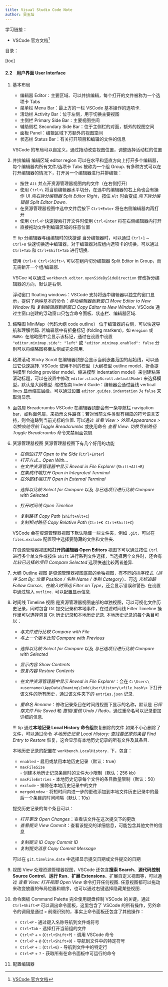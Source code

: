 ```yaml
---
title: Visual Studio Code Note
author: 吴玉灿
---
```


学习链接：

- VSCode 官方文档[^docs]
  [^docs]: [VSCode 官方文档](https://code.visualstudio.com/docs)
  
目录：

[toc]

<!-- ---

### 1&emsp;安装 Setup

应用软件默认安装在 `C:\Users\<Username>\AppData\Local\Programs\Microsoft VS Code\S`.

可以通过 `code [options] [paths...]` 命令行启动 VSCode

VSCode 是建立在 Electron 和 Chromium 的网络栈功能之上的，因此 VSCode 用户可以获得 Google Chrome 中可用的许多网络支持.

VSCode 提供 [VSCode 在线网站](https://vscode.dev/)，可以直接通过在网站进行编辑.

---

### 2&emsp;入门 Start

#### 2.1&emsp;教程 Tutorial

##### 2.1.1&emsp;用户界面 User Interface

当第一次打开 VSCode 时，基本上会呈现以下的界面布局

![alt text](img/image.png)

主要分成下面几部分：

- **活动栏 (Activity Bar)**：默认处于最左侧，用于在不同**视图 (View)** 之间切换，鼠标悬浮时能看到视图名称以及快捷键 (keyboard shortcut).
  默认会拥有以下几个视图：
  - **资源管理器 (Explorer)(`Ctrl+Shift+E`)**：用于查看和管理项目中的文件和文件夹
  - **搜索 (Search)(`Ctrl+Shift+F`)**：用于通过名称或内容搜索文件和文件夹
  - **源代码管理 (Source Control)(`Ctrl+Shift+G`)**：用于查看和管理版本控制
  - **运行和调试 (Run and Debug)(`Ctrl+Shift+D`)**：用于运行和调试代码
  - **拓展 (Extensions)(`Ctrl+Shift+X`)**：用于安装和管理 VSCode 拓展插件 (plugin)
- **主侧栏 (Primary Side Bar)(`Ctrl+B`)**：紧挨着活动栏，当选择了活动栏的一个视图时，主侧栏上就会显示其具体信息.
- **编辑器 (Editor)**：用户界面的主要界面，用于编写代码. 一个文件对于一个**编辑器选项卡 (Editor tab)**，例如新打开 VSCode 都会显示的 *欢迎 (Welcome)* 编辑器.
- **面板 (Panel)(`Ctrl+J`)**：默认是隐藏在下侧，与活动栏和主侧栏作用类似，也是用于显示视图的信息.
  默认会拥有以下几个视图：
  - **问题 (Problems)(`Ctrl+Shift+M`)**：用于显示问题信息，会以不同级别显示，如提示 (hint)、信息 (info)、警告 (warning)、错误 (error).
  - **输出 (Output)(`Ctrl+Shift+U`)**：用于显示输出信息，例如运行和调试的输出信息.
  - **调试控制台 (Debug Console)(`Ctrl+Shift+Y`)**：用于通过调试对话窗显示调试信息.
  - **终端 (Terminal)(`` Ctrl+` ``)**：用于运行命令行命令，可以通过快捷键 `` Ctrl+Shift` `` 快速新建和打开 VSCode 的集成终端 (integrated terminal)，支持创建以及切换不同类型的 shell.
  
  ![alt text](img/video.gif)
- **命令面板 (Command Palette)(`Ctrl+Shift+P`)**：最上方的搜索栏，可以用于访问命令；
  命令面板支持不同的操作模式，将开头的 `>` 删除则进入搜索模式.

  ![alt text](img/video-1.gif)

  !!! todo 命令面板的所有操作模式

  !!! note VSCode 内的所有操作都可以在命令面板内找到，有部分操作有快捷键和 GUI.

##### 2.1.2&emsp;在 VSCode 内打开项目

VSCode 支持三种打开编辑的方式，在 *文件 (File)* 选项卡中可以找到：

1. 打开文件 (file) (`Ctrl+O`)：直接打开一个文件并放入编辑器视图，但资源管理器视图中不会显示其路径位置等信息
2. 打开文件夹 (folder) (`Ctrl+K Ctrl+O`)：会将文件夹作为暂时的工作区，在资源管理器视图中会显示该文件夹的具体内容.
3. 打开工作区 (workspace)：工作区是可以同时包含多个根目录作为项目的 VSCode 文件，以 `.code-workspace` 为后缀名，通过该特殊的结构，可以记录工作区独自的设置、插件等.

!!! warning 信任工作区 (Workspace Trust)
    当 VSCode 从外部打开资源时会弹出信任工作区窗口询问是否许该工作区在 VSCode 上运行，这在保护

##### 2.1.3&emsp;编写代码

在文件中编写时会有智能提示补全 (IntelliSense)，使用 `↑`/`↓` 可以上下选择建议，使用 `tab`/`enter` 接受建议

对于出错或可改进的代码，会有特殊的代码操作 (Code Action)，会以灯泡图标 (lightbulb) 显示，可以使用 `Ctrl+.` 打开灯泡菜单，选择建议的代码操作.

VSCode 内置了 HTML, CSS, JavaScript, TypeScript 等语言的支持，会有智能提示、语法突出、建议等功能.

![alt text](img/video-2.gif)

!!! todo VSCode 的所有内置语言

##### 2.1.4&emsp;运行和调试代码

在 *运行 (Run)* 选项卡中可以找到运行和调试的选项，或者使用快捷键 `F5` 调试，`Ctrl+F5` 运行，可以在运行和调试视图中查看调试信息，还有监视变量、条件断点和启动配置

对于调试，有以下功能及其快捷键可以使用：

- 在光标所在行设置或取消断点 (Toggle Breakpoint)(`F9`)，另外，在行数的左侧可以点击设置或取消断点
- 在行内设置断点 (Inline Breakpoint)(`Shift+F9`)，另外，可以在调试时在行内点击加入断点
- 继续调试 (Continue)(`F5`)

![alt text](img/video-3.gif)

##### 2.1.5&emsp;配置 VSCode 设置

VSCode 的设置默认在活动栏的最下方 *管理 (Manage) > 设置 (Setting)* 选项，使用 *设置编辑器 (Setting Editor)* 页面来管理设置，可以通过 `Ctrl+,` 快捷键打开.

VSCode 内的设置都是以 `settings.json` 文件保存的，有三种设置范围，从大到小为：

- 用户设置 (User Settings)：全局的设置，存储在 `C:\Users\<Username>\AppData\Roaming\Code\User\settings.json` 内.
- 工作区设置 (Workspace Settings)：当前工作区的设置，直接存储在工作区文件 `<Workspace>.code-workspace` 内.
- 文件夹设置 (Folder Settings)：当前打开文件夹的设置，存储在当前打开文件夹根目录的下的 `.vscode\settings.json` 文件内.
  
  !!! note 文件夹设置只有根目录下的 `.vscode` 文件夹有效
      值得注意的是，当想要对打开文件夹下的子目录单独设置是无法使用 `.vscode\settings.json` 实现的，VSCode 只会识别打开文件夹根目录下的 `.vscode\settings.json`，包括其他设置文件如 `launch.json` 等.
      要想对子目录也单独设置，需要使用 VSCode 工作区，将子目录添加到工作区文件 `<workspace>.code-workspace` 中的 `folder.path` 属性，可以在同一工作区内相对独立的设置多个文件夹.

当打开设置编辑器时，可以通过搜索筛选设置选项，或通过特殊符号如 `@modified` 查看修改过的设置选项.

!!! todo 其他筛选设置的方式和功能以及设置选项的搜索路径.

##### 2.1.6&emsp;使用源代码管理

VSCode 集成了**源代码控制管理 (Source Control Management, SCM)**，默认在活动栏的源代码控制视图.

在安装了 Git 之后就可以使用，VSCode 支持各种 git 操作的可视化，例如基本的 *暂存 (stage changes)* + *提交 (commit)* [+ *拉取 (pull)* + *推送 (push)*].

![alt text](img/image-11.png)

##### 2.1.7&emsp;安装拓展

在活动栏的拓展视图中可以浏览 Visual Studio Marketplace 并安装插件.

!!! tip 常用的插件
    - [Chinese (Simplified) (简体中文) Language Pack for Visual Studio Code](https://marketplace.visualstudio.com/items?itemName=MS-CEINTL.vscode-language-pack-zh-hans)：为 VSCode 提供中文界面
      ![alt text](img/image-1.png)
    - [Code Runner](https://marketplace.visualstudio.com/items?itemName=formulahendry.code-runner)：支持多种语言的运行，可以直接运行文件或选中的代码（在有语言解释器、编译器的前提下）
      ![alt text](img/image-2.png)
    - [Code Spell Checker](https://marketplace.visualstudio.com/items?itemName=streetsidesoftware.code-spell-checker)：检测英文拼写
      ![alt text](img/image-3.png)
    - [Error Lens](https://marketplace.visualstudio.com/items?itemName=usernamehw.errorlens)：在编辑器中高亮显示错误和警告
      ![alt text](img/image-4.png)
    - [Git Graph](https://marketplace.visualstudio.com/items?itemName=mhutchie.git-graph)：提供可视化 git 历史的视图
      ![alt text](img/image-5.png)
    - [HyperScopes Booster](https://marketplace.visualstudio.com/items?itemName=yfzhao.hscopes-booster)：可定制化选中括号对内的高亮
      ![alt text](img/image-6.png)
    - [Material Icon Theme](https://marketplace.visualstudio.com/items?itemName=PKief.material-icon-theme)：提供了多种文件夹图标主题，能更好分清项目结构
      ![alt text](img/image-7.png)
    - [vscode-pdf](https://marketplace.visualstudio.com/items?itemName=tomoki1207.pdf)：支持在 VSCode 内查看 pdf 文件
      ![alt text](img/image-8.png)
    - [Remote - SSH](https://marketplace.visualstudio.com/items?itemName=ms-vscode-remote.remote-ssh)：为 VSCode 的远程开发提供更好的 SSH 支持
      ![alt text](img/image-9.png)
    - [CodeGeeX: AI Coding Assistant](https://marketplace.visualstudio.com/items?itemName=AMiner.codegeex)：AI 编程助手，Github Copilot 的免费平替版
      ![alt text](img/image-10.png)
    >
    VSCode 对插件有几个命令行界面的命令，通过
    - `code --list-extensions` 可以列出所有已安装的插件，列出的信息被称为拓展的 ID (ext-id)
    - `code --install-extension <ext-id | path>` 可以安装插件. -->

#### 2.2&emsp;用户界面 User Interface

1. 基本布局
    - 编辑器 Editor：主要区域、可以并排编辑，每个打开的文件被称为一个选项卡 Tabs
    - 菜单栏 Menu Bar：最上方的一栏 VSCode 基本操作的选项卡.
    - 活动栏 Activity Bar：位于左侧，用于切换主要视图
    - 主侧栏 Primary Side Bar：主要视图空间
    - 辅助侧栏 Secondary Side Bar：位于主侧栏的对面，额外的视图空间
    - 面板 Panel：编辑区域下方额外的视图空间
    - 状态栏 Status Bar：有关打开项目和编辑的文件的信息

    VSCode 的布局可以自定义，通过拖动改变视图位置，调整选择活动栏的位置
2. 并排编辑
    编辑区域 editor region 可以在水平和竖直方向上打开多个编辑器，每个编辑器内所有文件/选项卡 Tabs 被称为一个组 Group.
    有多种方式可以在打开编辑器的情况下，打开另一个编辑器进行并排编辑：
    - 按住 `Alt` 并点开资源管理器视图内的文件（在右侧打开）
    - 使用 `Ctrl+\` 将当前编辑器水平切分，在选中的编辑器的右上角也会有操作 UI *向右拆分编辑器 Split Editor Right*，按住 `Alt` 时会变成 *向下拆分编辑器 Split Editor Down*.
    - 在资源管理器视图中选中文件后按下 `Ctrl+Enter` 将在右侧编辑器内再打开
    - 使用 `Ctrl+P` 快速搜索打开文件时使用 `Ctrl+Enter` 将在右侧编辑器内打开
    - 直接拖动文件到编辑区域的任意位置

    !!! tip 分编辑器与组编辑时的快捷键
        当分编辑器时，可以通过 `Ctrl+1` ~ `Ctrl+8` 快速切换选中编辑器，对于编辑器对应组内选项卡的切换，可以通过 `Ctrl+Tab` 和 `Ctrl+Shift+Tab` 进行切换.

    使用 `Ctrl+K Ctrl+Shift+\` 可以在组内切分编辑器 Split Editor in Group，而无需新开一个组/编辑器.

    VSCoe 可以通过 `workbench.editor.openSideBySideDirection` 修改拆分编辑器的方向，默认是右侧.

    浮动窗口 floating windows：VSCode 支持将选中编辑器以独立的窗口显示，提供了两种基本的命令：*移动编辑器到新窗口 Move Editor to New Window* 和 *复制编辑器到新窗口 Copy Editor to New Window*.
    VSCode 通过主窗口创建的浮动窗口只包含命令面板、状态栏、编辑器区域.
3. 缩略图 MiniMap（代码大纲 code outline）
    位于编辑器的右侧，可以快速导航和理解代码. 若编辑器中有折叠标记 (folding markers)，如 `#region` 或 `MARK:` 在缩略图中会显示该标记，通过在设置中设置 `"editor.minimap.side": "left"` 或 `"editor.minimap.enabled": false` 分别可以将缩略图移至左侧或完全禁用.
4. 粘滞滚动 Sticky Scroll
    在编辑器顶部会显示当前嵌套范围的起始线，可以通过它快速跳转. VSCode 使用不同的模型（大纲模型 outline model、折叠提供模型 folding provider model、缩进模型 indentation model）来创建粘滞滚动标题，可以在设置中修改 `editor.stickyScroll.defaultModel` 来选择模型，默认是大纲模型.
    缩进指南 Indent Guide：编辑器会通过竖线 vertical lines 显示缩进层级，可以通过设置 `editor.guides.indentation` 为 `false` 来取消显示.
5. 面包屑 Breadcrumbs
    VSCode 在编辑器顶部会有一条导航栏 navigation bar，或称面包屑，来指示文件路径；若对当前文件类型有相应的符号语言支持，则会追踪到当前光标的位置.
    可以通过 *查看 View > 外观 Appearance > 切换痕迹导航 Toggle Breadcrumbs* 或使用命令 *查看 View: 切换导航路径 Toggle Breadcrumbs* 命令来禁用面包屑.
6. 资源管理器视图
    资源管理器视图下有几个好用的功能
    - *在侧边打开 Open to the Side* (`Ctrl+Enter`)
    - *打开方式... Open With...*
    - *在文件资源管理器中显示 Reveal in File Explorer* (`Shift+Alt+R`)
    - *在集成终端打开 Open in Integrated Terminal*
    - *在外部终端打开 Open in External Terminal*
    >
    - *选择以比较 Select for Compare* 以及 *与已选项目进行比较 Compare with Selected*
    >
    - *打开时间线 Open Timeline*
    >
    - *复制路径 Copy Path* (`Shift+Alt+C`)
    - *复制相对路径 Copy Relative Path* (`Ctrl+K Ctrl+Shift+C`)

    VSCode 会在资源管理器视图下默认隐藏一些文件夹，例如 `.git`，可以在 `files.exclude` 配置项中选择要隐藏的文件和文件夹.

    在资源管理器视图和**打开的编辑器 Open Editors** 视图下可以通过按住 `Ctrl` 进行多个单文件或按住 `Shift` 进行系列文件选择，当选择两个文件时，还会有 *比较已选择的项目 Compare Selected* 选项快速比较两者差异.
7. 大纲 Outline 视图
    是资源管理器视图底部的单独视图，有不同的排序模式（*排序 Sort By: 位置 Position / 名称 Name / 类别 Category*）、可选 *光标追踪 Follow Cursor*、*在输入时筛选 Filter on Type*，还会显示错误和警告. 在设置中通过输入 `outline.` 可以配置显示信息.
8. 时间线 Timeline 视图
    是资源管理器视图底部的单独视图，可以可视化文件历史记录，同时包含 Git 提交记录和本地事件，在过滤时间线 Filter Timeline 操作里可以选择包含 Git 历史记录和本地历史记录.
    本地历史记录的每个条目可以：
    - *与文件进行比较 Compare with File*
    - *与上一个版本比较 Compare with Previous*
    >
    - *选择以比较 Select for Compare* 以及 *与已选项目进行比较 Compare with Selected*
    >
    - *显示内容 Show Contents*
    - *恢复内容 Restore Contents*
    >
    - *在文件资源管理器中显示 Reveal in File Explorer*：会在 `C:\Users\<username>\AppData\Roaming\Code\User\History\<file_hash\>` 下打开该文件的所有历史，通过该文件夹下的 `entries.json` 记录.
    >
    - *重命名 Rename*：修改记录条目在时间线视图下显示的名称，默认是 *已保存文件 File Saved* 和 *撤销/重做 Undo / Redo*，通过重命名可以记录更加详细的信息.

    !!! tip 通过**本地记录 Local History 命令组**恢复删除的文件
        如果不小心删除了文件，可以通过命令 *本地历史记录 Local History: 查找要还原的条目 Find Entry to Restore* 恢复，这会显示有本地历史记录的所有文件及其条目.

    本地历史记录的配置在 `workbench.LocalHistory.` 下，包含：
    - `enabled` - 启用或禁用本地历史记录（默认：true）
    - `maxFileSize` - 创建本地历史记录条目时的文件大小限制（默认：256 kb）
    - `maxFileEntries` - 本地历史记录每个文件的条目数量限制（默认：50）
    - `exclude` - 排除在本地历史记录中的文件
    - `mergeWindow` - 将短时间内进一步的更改添加到本地文件历史记录中的最后一个条目的时间间隔（默认：10s）

    提交历史记录的每个条目可以：
    - *打开更改 Open Changes*：查看该文件在这次提交下的更改
    - *查看提交 View Commit*：查看该提交的详细信息，可能包含其他文件的信息
    >
    - *复制提交 ID Copy Commit ID*
    - *复制提交消息 Copy Commit Message*

    可以在 `git.timeline.date` 中选择显示提交日期或文件提交的日期
9. 视图 View
    处理资源管理器视图，VSCode 还包含**搜索 Search**、**源代码控制 Source Control**、**运行 Run**、**扩展 Extensions**、扩展自定义视图等，可以通过 *查看 View: 打开视图 Open View* 命令打开任何视图.
    任意视图都可以拖动来改变放置的布局位置和顺序，也可以通过右键选择隐藏某些视图.
10. 命令面板 Command Palette
    完全使用键盘控制 VSCode 的关键，通过 `Ctrl+Shift+P` 可以调出命令面板，这里包含了 VSCode 的所有操作，另外命令的调用是通过 `>` 前缀识别的，事实上命令面板还包含了其他操作：
    - `Ctrl+P` - 通过键入名称导航到文件或符号
    - `Ctrl+Tab` - 选择打开当前组的文件
    - `Ctrl+P` + `>` (`Ctrl+Shift+P`) - 调用 VSCode 命令
    - `Ctrl+P` + `@` (`Ctrl+Shift+O`) - 导航到文件中的特定符号
    - `Ctrl+P` + `:` (`Ctrl+G`) - 导航到文件中的特定行
    - `Ctrl+P` + `?` - 获取所有在命令面板中可运行的命令
11. 配置编辑器

<!-- ---

### 3&emsp;用户指南

---

### 4&emsp;源控制 Source Control

---

### 5&emsp;终端 Terminal

---

### 6&emsp;语言 Languages

---

### 7&emsp;开发容器 Dev Containers

---

### 8&emsp;远程 Remote

---

### 9&emsp;数据科学 Data Science -->
